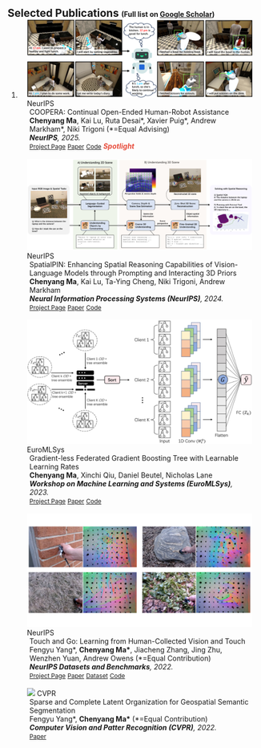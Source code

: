 <h2 id="publications" style="margin: 2px 0px -15px;">Selected Publications <span style="font-size:14px;">(Full list on <a href="https://scholar.google.com/citations?user=d4tuNoUAAAAJ&hl=en">Google Scholar</a>)</span></h2> 

<div class="publications">
<ol class="bibliography">

<li>

<div class="pub-row">

  <div class="col-sm-3 abbr" style="position: relative;padding-right: 15px;padding-left: 15px;">
    <img src="assets/img/paper_teasers/hri.png" class="teaser img-fluid z-depth-1">
    <abbr class="badge">NeurIPS</abbr>
  </div>

  <div class="col-sm-9" style="position: relative;padding-right: 15px;padding-left: 20px;">
    <div class="title">COOPERA: Continual Open-Ended Human-Robot Assistance</div>
    <div class="author"><strong>Chenyang Ma</strong>, Kai Lu, Ruta Desai*, Xavier Puig*, Andrew Markham*, Niki Trigoni (*=Equal Advising)
    </div>
    <div class="periodical"><em><strong>NeurIPS</strong>, 2025.</em></div>
    <div class="links">
      <a href="https://dannymcy.github.io/coopera/" class="btn btn-sm z-depth-0" role="button" target="_blank" style="font-size:12px;">Project Page</a>
      <a href="https://dannymcy.github.io/assets/files/placefolder.pdf" class="btn btn-sm z-depth-0" role="button" target="_blank" style="font-size:12px;">Paper</a>
      <a href="https://github.com/dannymcy/coopera_code" class="btn btn-sm z-depth-0" role="button" target="_blank" style="font-size:12px;">Code</a>
      <!-- <a href="https://arxiv.org/pdf/2002.10211.pdf" class="btn btn-sm z-depth-0" role="button" target="_blank" style="font-size:12px;">PDF</a>
      <a href="https://github.com/yaoyao-liu/mnemonics" class="btn btn-sm z-depth-0" role="button" target="_blank" style="font-size:12px;">Code</a>
      <a href="https://class-il.mpi-inf.mpg.de/mnemonics/" class="btn btn-sm z-depth-0" role="button" target="_blank" style="font-size:12px;">Project Page</a>
      <a href="https://dblp.uni-trier.de/rec/conf/cvpr/LiuSLSS20.html?view=bibtex" class="btn btn-sm z-depth-0" role="button" target="_blank" style="font-size:12px;">BibTex</a> -->
      <strong><i style="color:#e74d3c">Spotlight</i></strong>
    </div>
  </div>

</div>
<br>

<div class="pub-row">

  <div class="col-sm-3 abbr" style="position: relative;padding-right: 15px;padding-left: 15px;">
    <img src="assets/img/paper_teasers/spatialpin.png" class="teaser img-fluid z-depth-1">
    <abbr class="badge">NeurIPS</abbr>
  </div>

  <div class="col-sm-9" style="position: relative;padding-right: 15px;padding-left: 20px;">
    <div class="title">SpatialPIN: Enhancing Spatial Reasoning Capabilities of Vision-Language Models through Prompting and Interacting 3D Priors</div>
    <div class="author"><strong>Chenyang Ma</strong>, Kai Lu, Ta-Ying Cheng, Niki Trigoni, Andrew Markham</div>
    <div class="periodical"><em><strong>Neural Information Processing Systems (NeurIPS)</strong>, 2024.</em></div>
    <div class="links">
      <a href="https://dannymcy.github.io/zeroshot_task_hallucination/" class="btn btn-sm z-depth-0" role="button" target="_blank" style="font-size:12px;">Project Page</a>
      <a href="https://arxiv.org/abs/2403.13438" class="btn btn-sm z-depth-0" role="button" target="_blank" style="font-size:12px;">Paper</a>
      <a href="https://github.com/dannymcy/zeroshot_task_hallucination_code" class="btn btn-sm z-depth-0" role="button" target="_blank" style="font-size:12px;">Code</a>
      <!-- <a href="https://arxiv.org/pdf/2002.10211.pdf" class="btn btn-sm z-depth-0" role="button" target="_blank" style="font-size:12px;">PDF</a>
      <a href="https://github.com/yaoyao-liu/mnemonics" class="btn btn-sm z-depth-0" role="button" target="_blank" style="font-size:12px;">Code</a>
      <a href="https://class-il.mpi-inf.mpg.de/mnemonics/" class="btn btn-sm z-depth-0" role="button" target="_blank" style="font-size:12px;">Project Page</a>
      <a href="https://dblp.uni-trier.de/rec/conf/cvpr/LiuSLSS20.html?view=bibtex" class="btn btn-sm z-depth-0" role="button" target="_blank" style="font-size:12px;">BibTex</a>
      <strong><i style="color:#e74d3c">Oral Presentation</i></strong> -->
    </div>
  </div>

</div>
<br>
  

<div class="pub-row">

  <div class="col-sm-3 abbr" style="position: relative;padding-right: 15px;padding-left: 15px;">
    <img src="assets/img/paper_teasers/fedxgbllr.png" class="teaser img-fluid z-depth-1">
    <abbr class="badge">EuroMLSys</abbr>
  </div>

  <div class="col-sm-9" style="position: relative;padding-right: 15px;padding-left: 20px;">
    <div class="title">Gradient-less Federated Gradient Boosting Tree with Learnable Learning Rates</div>
    <div class="author"><strong>Chenyang Ma</strong>, Xinchi Qiu, Daniel Beutel, Nicholas Lane</div>
    <div class="periodical"><em><strong>Workshop on Machine Learning and Systems (EuroMLSys)</strong>, 2023.</em></div>
    <div class="links">
      <a href="https://flower.ai/blog/2023-04-19-xgboost-with-flower/" class="btn btn-sm z-depth-0" role="button" target="_blank" style="font-size:12px;">Project Page</a>
      <a href="https://arxiv.org/abs/2304.07537" class="btn btn-sm z-depth-0" role="button" target="_blank" style="font-size:12px;">Paper</a>
      <a href="https://github.com/adap/flower/tree/main/baselines/hfedxgboost" class="btn btn-sm z-depth-0" role="button" target="_blank" style="font-size:12px;">Code</a>
      <!-- <a href="https://arxiv.org/pdf/2002.10211.pdf" class="btn btn-sm z-depth-0" role="button" target="_blank" style="font-size:12px;">PDF</a>
      <a href="https://github.com/yaoyao-liu/mnemonics" class="btn btn-sm z-depth-0" role="button" target="_blank" style="font-size:12px;">Code</a>
      <a href="https://class-il.mpi-inf.mpg.de/mnemonics/" class="btn btn-sm z-depth-0" role="button" target="_blank" style="font-size:12px;">Project Page</a>
      <a href="https://dblp.uni-trier.de/rec/conf/cvpr/LiuSLSS20.html?view=bibtex" class="btn btn-sm z-depth-0" role="button" target="_blank" style="font-size:12px;">BibTex</a>
      <strong><i style="color:#e74d3c">Oral Presentation</i></strong> -->
    </div>
  </div>

</div>
<br>
  

<div class="pub-row">

  <div class="col-sm-3 abbr" style="position: relative;padding-right: 15px;padding-left: 15px;">
    <img src="assets/img/paper_teasers/touch_go.png" class="teaser img-fluid z-depth-1">
    <abbr class="badge">NeurIPS</abbr>
  </div>

  <div class="col-sm-9" style="position: relative;padding-right: 15px;padding-left: 20px;">
    <div class="title">Touch and Go: Learning from Human-Collected Vision and Touch</div>
    <div class="author">Fengyu Yang*, <strong>Chenyang Ma*</strong>, Jiacheng Zhang, Jing Zhu, Wenzhen Yuan, Andrew Owens (*=Equal Contribution)
    </div>
    <div class="periodical"><em><strong>NeurIPS Datasets and Benchmarks</strong>, 2022.</em></div>
    <div class="links">
      <a href="https://touch-and-go.github.io/" class="btn btn-sm z-depth-0" role="button" target="_blank" style="font-size:12px;">Project Page</a>
      <a href="https://arxiv.org/abs/2211.12498" class="btn btn-sm z-depth-0" role="button" target="_blank" style="font-size:12px;">Paper</a>
      <a href="https://drive.google.com/drive/u/1/folders/1NDasyshDCL9aaQzxjn_-Q5MBURRT360B" class="btn btn-sm z-depth-0" role="button" target="_blank" style="font-size:12px;">Dataset</a>
        <a href="https://github.com/fredfyyang/Touch-and-Go" class="btn btn-sm z-depth-0" role="button" target="_blank" style="font-size:12px;">Code</a>
      <!-- <a href="https://arxiv.org/pdf/2002.10211.pdf" class="btn btn-sm z-depth-0" role="button" target="_blank" style="font-size:12px;">PDF</a>
      <a href="https://github.com/yaoyao-liu/mnemonics" class="btn btn-sm z-depth-0" role="button" target="_blank" style="font-size:12px;">Code</a>
      <a href="https://class-il.mpi-inf.mpg.de/mnemonics/" class="btn btn-sm z-depth-0" role="button" target="_blank" style="font-size:12px;">Project Page</a>
      <a href="https://dblp.uni-trier.de/rec/conf/cvpr/LiuSLSS20.html?view=bibtex" class="btn btn-sm z-depth-0" role="button" target="_blank" style="font-size:12px;">BibTex</a>
      <strong><i style="color:#e74d3c">Oral Presentation</i></strong> -->
    </div>
  </div>

</div>
<br>


<div class="pub-row">

  <div class="col-sm-3 abbr" style="position: relative;padding-right: 15px;padding-left: 15px;">
    <img src="assets/img/paper_teasers/geospatial.png" class="teaser img-fluid z-depth-1">
    <abbr class="badge">CVPR</abbr>
  </div>

  <div class="col-sm-9" style="position: relative;padding-right: 15px;padding-left: 20px;">
    <div class="title">Sparse and Complete Latent Organization for Geospatial Semantic Segmentation</div>
    <div class="author">Fengyu Yang*, <strong>Chenyang Ma*</strong> (*=Equal Contribution)
    </div>
    <div class="periodical"><em><strong>Computer Vision and Patter Recognition (CVPR)</strong>, 2022.</em></div>
    <div class="links">
      <a href="https://openaccess.thecvf.com/content/CVPR2022/papers/Yang_Sparse_and_Complete_Latent_Organization_for_Geospatial_Semantic_Segmentation_CVPR_2022_paper.pdf" class="btn btn-sm z-depth-0" role="button" target="_blank" style="font-size:12px;">Paper</a>
      <!-- <strong><i style="color:#e74d3c">Oral Presentation</i></strong> -->
    </div>
  </div>

</div>



</li>

<br>

</ol>
</div>
